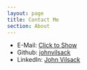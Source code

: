 ```yaml
---
layout: page
title: Contact Me
section: About
---
```

<ul>
	<li>E-Mail: <a href="javascript:alert('vilsack /\\T gmail.com')">Click to Show</a></li>
	<li>Github: <a href="https://github.com/johnvilsack" target="_blank">johnvilsack</a></li>
	<li>LinkedIn: <a href="https://www.linkedin.com/profile/view?id=25350438" target="_blank">John Vilsack</a></li>
</ul>
